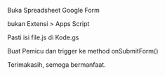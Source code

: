 Buka Spreadsheet Google Form

bukan Extensi > Apps Script

Pasti isi file.js di Kode.gs

Buat Pemicu dan trigger ke method onSubmitForm()

Terimakasih, semoga bermanfaat.